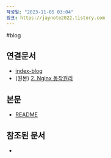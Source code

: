 ```yaml
---
작성일: "2023-11-05 03:04"
링크: https://jaynote2022.tistory.com
---
```


#blog
## 연결문서
- [index-blog](3.%20blog/index-blog.md)
- (원본) [2. Nginx 동작원리](../../../../6.%20개발지식/Nginx/2.%20Nginx%20동작원리/2.%20Nginx%20동작원리.md)

## 본문
- [README](./README.md)

## 참조된 문서
- 